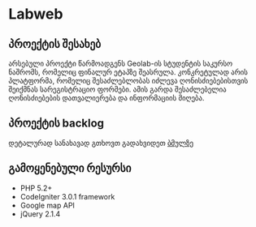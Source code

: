 # Labweb
## პროექტის შესახებ
არსებული პროექტი წარმოადგენს Geolab-ის სტუდენტის საკურსო ნაშრომს, რომელიც ფინალურ ეტაპზე შეასრულა. კონკრეტულად არის პლატფორმა, რომელიც შესაძლებლობას იძლევა ღონისძიებებისთვის შეიქმნას სარეგისტრაციო ფორმები. ამის გარდა შესაძლებელია ღონისძიებების დათვალიერება და ინფორმაციის მიღება.
## პროექტის backlog
დეტალურად სანახავად გთხოვთ გადახვიდეთ [ბმულზე](https://github.com/levanghonghadze/Labweb/wiki/BackLog)
## გამოყენებული რესურსი
* PHP 5.2+
* CodeIgniter 3.0.1 framework
* Google map API
* jQuery 2.1.4
